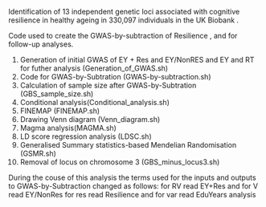 Identification of 13 independent genetic loci associated with cognitive resilience in healthy ageing in 330,097 individuals in the UK Biobank .

Code used to create the GWAS-by-subtraction of Resilience , and for follow-up analyses.

1. Generation of initial GWAS of EY + Res and EY/NonRES and EY and RT for futher analysis (Generation_of_GWAS.sh)
2. Code for GWAS-by-Subtration (GWAS-by-subtraction.sh)
3. Calculation of sample size after GWAS-by-Subtration (GBS_sample_size.sh)
4. Conditional analysis(Conditional_analysis.sh)
5. FINEMAP (FINEMAP.sh)
6. Drawing Venn diagram (Venn_diagram.sh)
7. Magma analysis(MAGMA.sh)
8. LD score regression analysis (LDSC.sh)
9. Generalised Summary statistics-based Mendelian Randomisation (GSMR.sh)
10. Removal of locus on chromosome 3 (GBS_minus_locus3.sh)

During the couse of this analysis the terms used for the inputs and outputs to GWAS-by-Subtraction changed as follows:
for RV read EY+Res and for V read EY/NonRes
for res read Resilience and for var read EduYears analysis
